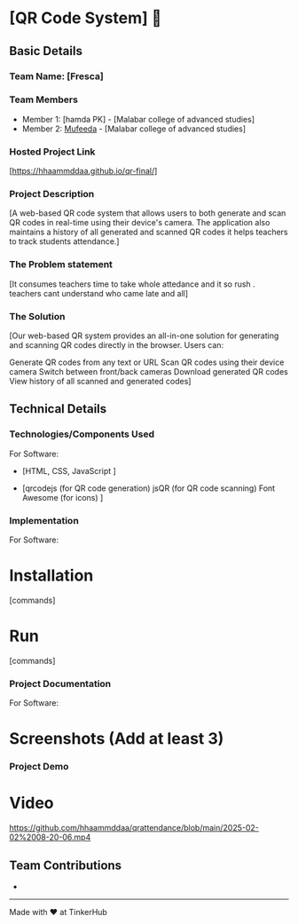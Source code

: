 # [QR Code System] 🎯


## Basic Details
### Team Name: [Fresca]


### Team Members
- Member 1: [hamda PK] - [Malabar college of advanced studies]
- Member 2: [Mufeeda] - [Malabar college of advanced studies]

### Hosted Project Link
[https://hhaammddaa.github.io/qr-final/]

### Project Description
[A web-based QR code system that allows users to both generate and scan QR codes in real-time using their device's camera. The application also maintains a history of all generated and scanned QR codes it helps teachers to track students attendance.]

### The Problem statement
[It consumes teachers time to take whole attedance and it so rush . teachers cant understand who came late and all]

### The Solution
[Our web-based QR system provides an all-in-one solution for generating and scanning QR codes directly in the browser. Users can:

Generate QR codes from any text or URL
Scan QR codes using their device camera
Switch between front/back cameras
Download generated QR codes
View history of all scanned and generated codes]

## Technical Details
### Technologies/Components Used
For Software:
- [HTML, CSS, JavaScript
]
  
- [qrcodejs (for QR code generation)
jsQR (for QR code scanning)
Font Awesome (for icons)
]

### Implementation
For Software:
# Installation
[commands]

# Run
[commands]

### Project Documentation
For Software:

# Screenshots (Add at least 3)


### Project Demo
# Video
https://github.com/hhaammddaa/qrattendance/blob/main/2025-02-02%2008-20-06.mp4

## Team Contributions
- [hamda]: [frontend]
  [mufeeda]: [backend]
  

---
Made with ❤️ at TinkerHub

